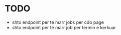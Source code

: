 # TODO

- shto endpoint per te marr jobs per cdo page
- shto endpoint per te marr job per termin e kerkuar